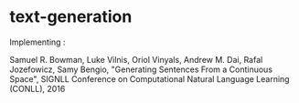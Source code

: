 # text-generation

Implementing :

Samuel R. Bowman, Luke Vilnis, Oriol Vinyals, Andrew M. Dai, Rafal Jozefowicz, Samy Bengio, "Generating Sentences From a Continuous Space", SIGNLL Conference on Computational Natural Language Learning (CONLL), 2016
